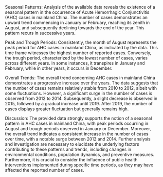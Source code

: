 Seasonal Patterns: 
Analysis of the available data reveals the existence of a seasonal pattern in the occurrence of Acute Hemorrhagic Conjunctivitis (AHC) cases in mainland China. The number of cases demonstrates an upward trend commencing in January or February, reaching its zenith in August, and subsequently declining towards the end of the year. This pattern recurs in successive years.

Peak and Trough Periods: 
Consistently, the month of August represents the peak period for AHC cases in mainland China, as indicated by the data. This time frame witnesses the highest number of reported cases. Conversely, the trough period, characterized by the lowest number of cases, varies across different years. In some instances, it transpires in January and February, while in other years, it occurs in December.

Overall Trends: 
The overall trend concerning AHC cases in mainland China demonstrates a progressive increase over the years. The data suggests that the number of cases remains relatively stable from 2010 to 2012, albeit with some fluctuations. However, a significant surge in the number of cases is observed from 2012 to 2014. Subsequently, a slight decrease is observed in 2015, followed by a gradual increase until 2019. After 2019, the number of cases displays greater fluctuation but generally remains high.

Discussion: 
The provided data strongly supports the notion of a seasonal pattern in AHC cases in mainland China, with peak periods occurring in August and trough periods observed in January or December. Moreover, the overall trend indicates a consistent increase in the number of cases over time, with a notable surge between 2012 and 2014. Further analysis and investigation are necessary to elucidate the underlying factors contributing to these patterns and trends, including changes in environmental conditions, population dynamics, and preventive measures. Furthermore, it is crucial to consider the influence of public health interventions implemented during specific time periods, as they may have affected the reported number of cases.